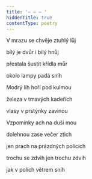 ```yaml
---
title: '– – – '
hiddenTitle: true
contentType: poetry
---
```


<section>

V mrazu se chvěje ztuhlý lůj

bílý je dvůr i bílý hnůj

přestala šustit křídla můr

okolo lampy padá sníh

Modrý líh hoří pod kulmou

železa v tmavých kadeřích

vlasy v prstýnky zavinou

Vzpomínky ach na duši mou

dolehnou zase večer ztich

jen prach na prázdných policích

trochu se zdvih jen trochu zdvih

jak v polích větrem sníh

</section>
